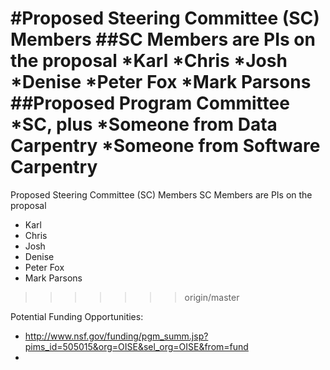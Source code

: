 #Proposed Steering Committee (SC) Members
##SC Members are PIs on the proposal
	*Karl
	*Chris
	*Josh
	*Denise
	*Peter Fox
	*Mark Parsons
##Proposed Program Committee
	*SC, plus
	*Someone from Data Carpentry
	*Someone from Software Carpentry	
=======
Proposed Steering Committee (SC) Members
SC Members are PIs on the proposal
* Karl
* Chris
* Josh
* Denise
* Peter Fox
* Mark Parsons	
>>>>>>> origin/master

Potential Funding Opportunities:

* http://www.nsf.gov/funding/pgm_summ.jsp?pims_id=505015&org=OISE&sel_org=OISE&from=fund
* 
